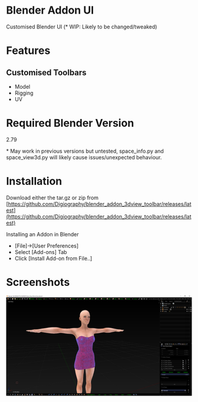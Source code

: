 # Blender Addon UI

Customised Blender UI (* WIP: Likely to be changed/tweaked)

# Features

## Customised Toolbars
- Model
- Rigging
- UV

# Required Blender Version

2.79 

\* May work in previous versions but untested, space_info.py and space_view3d.py will likely cause issues/unexpected behaviour.

# Installation

Download either the tar.gz or zip from [https://github.com/Digiography/blender_addon_3dview_toolbar/releases/latest](https://github.com/Digiography/blender_addon_3dview_toolbar/releases/latest)

Installing an Addon in Blender

- [File]->[User Preferences]
- Select [Add-ons] Tab
- Click [Install Add-on from File..]

# Screenshots

![alt](/screenshots/ui.png)